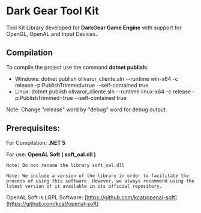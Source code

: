 # Dark Gear Tool Kit
Tool Kit Library developed for **DarkGear Game Engine** with support for OpenGL, OpenAL and Input Devices.

## Compilation
To compile the project use the command **dotnet publish:**
  - Windows: dotnet publish ollvaror_cliente.sln --runtime win-x64 -c release -p:PublishTrimmed=true --self-contained true
  - Linux: dotnet publish ollvaror_cliente.sln --runtime linux-x64 -c release -p:PublishTrimmed=true --self-contained true

Note: Change "release" word by "debug" word for debug output.

## Prerequisites:
For Compilation: **.NET 5**

For use: **OpenAL Soft ( soft_oal.dll )**

`Note: Do not rename the library soft_oal.dll`

`Note: We include a version of the library in order to facilitate the process of using this software. However, we always recommend using the latest version of it available in its official repository.`

OpenAL Soft is LGPL Software:
[https://github.com/kcat/openal-soft](https://github.com/kcat/openal-soft)
